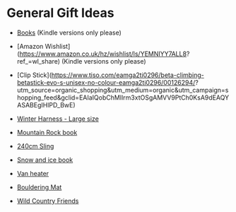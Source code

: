 # General Gift Ideas

- [Books](https://github.com/TerryLansdown/lists/blob/master/books-to-get.md) (Kindle versions only please)

- [Amazon Wishlist](https://www.amazon.co.uk/hz/wishlist/ls/YEMNIYY7ALL8? ref_=wl_share) (Kindle versions only please)
- [Clip Stick](https://www.tiso.com/eamga2ti0296/beta-climbing-betastick-evo-s-unisex-no-colour-eamga2ti0296/00126294/? utm_source=organic_shopping&utm_medium=organic&utm_campaign=shopping_feed&gclid=EAIaIQobChMIlrm3xtOSgAMVV9PtCh0KsA9dEAQYASABEgIHlPD_BwE)
- [Winter Harness - Large size](https://www.alpinetrek.co.uk/blue-ice-choucas-harness-climbing-harness/)
- [Mountain Rock book](https://www.needlesports.com/Catalogue/Books-Media/Guidebooks/Scotland/Mountain-Rock-COR-G008)
- [240cm Sling](https://www.needlesports.com/Catalogue/Climbing/Rock-Trad-Climbing/Slings-Extenders/Mammut-Contact-8mm-Dyneema-Sling)
- [Snow and ice book](https://www.needlesports.com/Catalogue/Books-Media/Guidebooks/Scotland/Snow-Ice-COR-CG011)
- [Van heater](https://vwcaliforniaclub.com/shop/product/outdoor-revolution-electric-eco-oscillation-heater)
- [Bouldering Mat](https://alpkit.com/products/mujo-bouldering-mat)
- [Wild Country Friends](https://rockrun.com/products/wild-country-friend-1-2-3-set)
